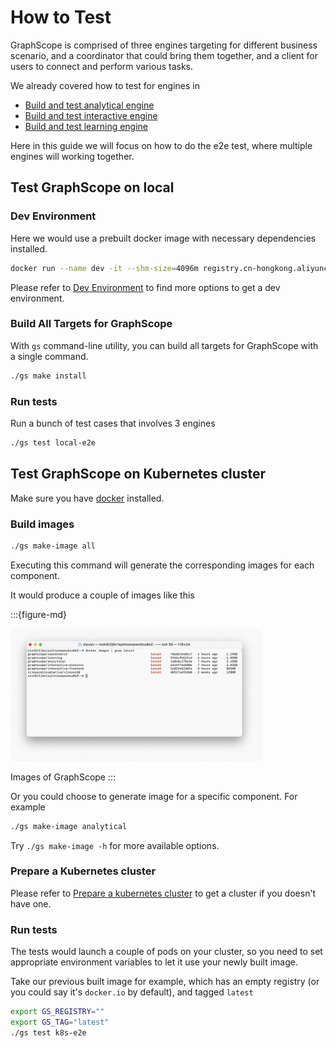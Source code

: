 # How to Test

GraphScope is comprised of three engines targeting for different business scenario, and a coordinator that could bring them together, and a client for users to connect and perform various tasks.

We already covered how to test for engines in

- [Build and test analytical engine](../analytical_engine/dev_and_test.md#how-to-test)
- [Build and test interactive engine](../interactive_engine/dev_and_test.md#how-to-test)
- [Build and test learning engine](../interactive_engine/dev_and_test.md#how-to-test)

Here in this guide we will focus on how to do the e2e test, where multiple engines will working together.

## Test GraphScope on local

### Dev Environment

Here we would use a prebuilt docker image with necessary dependencies installed.

```bash
docker run --name dev -it --shm-size=4096m registry.cn-hongkong.aliyuncs.com/graphscope/graphscope-dev:latest
```

Please refer to [Dev Environment](../development/dev_guide.md#dev-environment) to find more options to get a dev environment.

### Build All Targets for GraphScope

With `gs` command-line utility, you can build all targets for GraphScope with a single command.

```bash
./gs make install
```

### Run tests

Run a bunch of test cases that involves 3 engines

```bash
./gs test local-e2e
```

## Test GraphScope on Kubernetes cluster

Make sure you have [docker](https://www.docker.com) installed.

### Build images

```bash
./gs make-image all
```

Executing this command will generate the corresponding images for each component.

It would produce a couple of images like this

:::{figure-md}

<img src="../images/gs-images.png"
     alt="GraphScope Images"
     width="80%">

Images of GraphScope
:::    

Or you could choose to generate image for a specific component. For example

```bash
./gs make-image analytical
```

Try `./gs make-image -h` for more available options.

### Prepare a Kubernetes cluster

Please refer to [Prepare a kubernetes cluster](../deployment/deploy_graphscope_on_self_managed_k8s.md#prepare-a-kubernetes-cluster) to get a cluster if you doesn't have one.

### Run tests

The tests would launch a couple of pods on your cluster, so you need to set appropriate environment variables to let it use your newly built image.

Take our previous built image for example, which has an empty registry (or you could say it's `docker.io` by default), and tagged `latest`

```bash
export GS_REGISTRY=""
export GS_TAG="latest"
./gs test k8s-e2e
```
